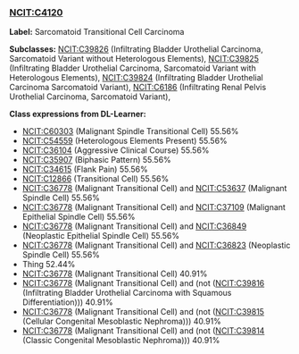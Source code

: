 
### [NCIT:C4120](http://purl.obolibrary.org/obo/NCIT_C4120)
**Label:** Sarcomatoid Transitional Cell Carcinoma

**Subclasses:** [NCIT:C39826](http://purl.obolibrary.org/obo/NCIT_C39826) (Infiltrating Bladder Urothelial Carcinoma, Sarcomatoid Variant without Heterologous Elements), [NCIT:C39825](http://purl.obolibrary.org/obo/NCIT_C39825) (Infiltrating Bladder Urothelial Carcinoma, Sarcomatoid Variant with Heterologous Elements), [NCIT:C39824](http://purl.obolibrary.org/obo/NCIT_C39824) (Infiltrating Bladder Urothelial Carcinoma Sarcomatoid Variant), [NCIT:C6186](http://purl.obolibrary.org/obo/NCIT_C6186) (Infiltrating Renal Pelvis Urothelial Carcinoma, Sarcomatoid Variant), 

**Class expressions from DL-Learner:**

- [NCIT:C60303](http://purl.obolibrary.org/obo/NCIT_C60303) (Malignant Spindle Transitional Cell) 55.56%
- [NCIT:C54559](http://purl.obolibrary.org/obo/NCIT_C54559) (Heterologous Elements Present) 55.56%
- [NCIT:C36104](http://purl.obolibrary.org/obo/NCIT_C36104) (Aggressive Clinical Course) 55.56%
- [NCIT:C35907](http://purl.obolibrary.org/obo/NCIT_C35907) (Biphasic Pattern) 55.56%
- [NCIT:C34615](http://purl.obolibrary.org/obo/NCIT_C34615) (Flank Pain) 55.56%
- [NCIT:C12866](http://purl.obolibrary.org/obo/NCIT_C12866) (Transitional Cell) 55.56%
- [NCIT:C36778](http://purl.obolibrary.org/obo/NCIT_C36778) (Malignant Transitional Cell) and [NCIT:C53637](http://purl.obolibrary.org/obo/NCIT_C53637) (Malignant Spindle Cell) 55.56%
- [NCIT:C36778](http://purl.obolibrary.org/obo/NCIT_C36778) (Malignant Transitional Cell) and [NCIT:C37109](http://purl.obolibrary.org/obo/NCIT_C37109) (Malignant Epithelial Spindle Cell) 55.56%
- [NCIT:C36778](http://purl.obolibrary.org/obo/NCIT_C36778) (Malignant Transitional Cell) and [NCIT:C36849](http://purl.obolibrary.org/obo/NCIT_C36849) (Neoplastic Epithelial Spindle Cell) 55.56%
- [NCIT:C36778](http://purl.obolibrary.org/obo/NCIT_C36778) (Malignant Transitional Cell) and [NCIT:C36823](http://purl.obolibrary.org/obo/NCIT_C36823) (Neoplastic Spindle Cell) 55.56%
- Thing 52.44%
- [NCIT:C36778](http://purl.obolibrary.org/obo/NCIT_C36778) (Malignant Transitional Cell) 40.91%
- [NCIT:C36778](http://purl.obolibrary.org/obo/NCIT_C36778) (Malignant Transitional Cell) and (not ([NCIT:C39816](http://purl.obolibrary.org/obo/NCIT_C39816) (Infiltrating Bladder Urothelial Carcinoma with Squamous Differentiation))) 40.91%
- [NCIT:C36778](http://purl.obolibrary.org/obo/NCIT_C36778) (Malignant Transitional Cell) and (not ([NCIT:C39815](http://purl.obolibrary.org/obo/NCIT_C39815) (Cellular Congenital Mesoblastic Nephroma))) 40.91%
- [NCIT:C36778](http://purl.obolibrary.org/obo/NCIT_C36778) (Malignant Transitional Cell) and (not ([NCIT:C39814](http://purl.obolibrary.org/obo/NCIT_C39814) (Classic Congenital Mesoblastic Nephroma))) 40.91%



